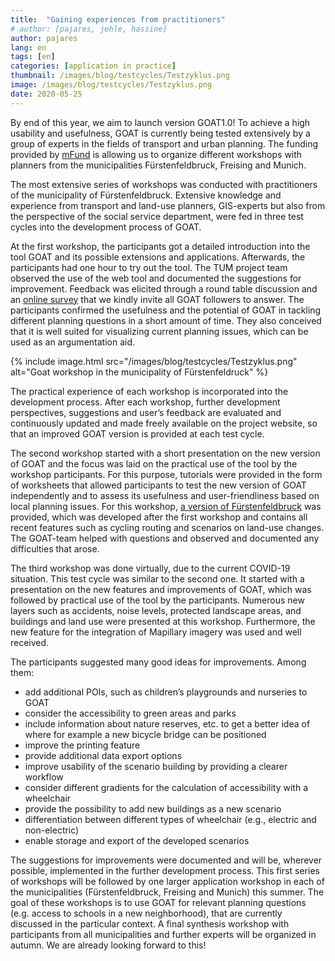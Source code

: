 ```yaml
---
title:  "Gaining experiences from practitioners"
# author: [pajares, jehle, hassine]
author: pajares
lang: en
tags: [en]
categories: [application in practice]
thumbnail: /images/blog/testcycles/Testzyklus.png
image: /images/blog/testcycles/Testzyklus.png
date: 2020-05-25
---
```


By end of this year, we aim to launch version GOAT1.0! To achieve a high usability and usefulness, GOAT is currently being tested extensively by a group of experts in the fields of transport and urban planning. The funding provided by [mFund](https://www.bmvi.de/DE/Themen/Digitales/mFund/Ueberblick/ueberblick.html) is allowing us to organize different workshops with planners from the municipalities Fürstenfeldbruck, Freising and Munich.

The most extensive series of workshops was conducted with practitioners of the municipality of Fürstenfeldbruck. Extensive knowledge and experience from transport and land-use planners, GIS-experts but also from the perspective of the social service department, were fed in three test cycles into the development process of GOAT.

At the first workshop, the participants got a detailed introduction into the tool GOAT and its possible extensions and applications. Afterwards, the participants had one hour to try out the tool. The TUM project team observed the use of the web tool and documented the suggestions for improvement. Feedback was elicited through a round table discussion and an [online survey](https://www.umfrage.sv.bgu.tum.de/index.php/837925?lang=en) that we kindly invite all GOAT followers to answer. The participants confirmed the usefulness and the potential of GOAT in tackling different planning questions in a short amount of time. They also conceived that it is well suited for visualizing current planning issues, which can be used as an argumentation aid.

{% include image.html src="/images/blog/testcycles/Testzyklus.png" alt="Goat workshop in the municipality of Fürstenfeldruck" %}

The practical experience of each workshop is incorporated into the development process. After each workshop, further development perspectives, suggestions and user’s feedback are evaluated and continuously updated and made freely available on the project website, so that an improved GOAT version is provided at each test cycle.

The second workshop started with a short presentation on the new version of GOAT and the focus was laid on the practical use of the tool by the workshop participants. For this purpose, tutorials were provided in the form of worksheets that allowed participants to test the new version of GOAT independently and to assess its usefulness and user-friendliness based on local planning issues. For this workshop, [a version of Fürstenfeldbruck](https://ffb.open-accessibility.org/) was provided, which was developed after the first workshop and contains all recent features such as cycling routing and scenarios on land-use changes. The GOAT-team helped with questions and observed and documented any difficulties that arose.

The third workshop was done virtually, due to the current COVID-19 situation. This test cycle was similar to the second one. It started with a presentation on the new features and improvements of GOAT, which was followed by practical use of the tool by the participants. Numerous new layers such as accidents, noise levels, protected landscape areas, and buildings and land use were presented at this workshop. Furthermore, the new feature for the integration of Mapillary imagery was used and well received.

The participants suggested many good ideas for improvements. Among them:

- add additional POIs, such as children’s playgrounds and nurseries to GOAT
- consider the accessibility to green areas and parks
- include information about nature reserves, etc. to get a better idea of where for example a new bicycle bridge can be positioned
- improve the printing feature
- provide additional data export options
- improve usability of the scenario building by providing a clearer workflow
- consider different gradients for the calculation of accessibility with a wheelchair
- provide the possibility to add new buildings as a new scenario
- differentiation between different types of wheelchair (e.g., electric and non-electric)
- enable storage and export of the developed scenarios

The suggestions for improvements were documented and will be, wherever possible, implemented in the further development process. This first series of workshops will be followed by one larger application workshop in each of the municipalities (Fürstenfeldbruck, Freising and Munich) this summer. The goal of these workshops is to use GOAT for relevant planning questions (e.g. access to schools in a new neighborhood), that are currently discussed in the particular context. A final synthesis workshop with participants from all municipalities and further experts will be organized in autumn. We are already looking forward to this!
